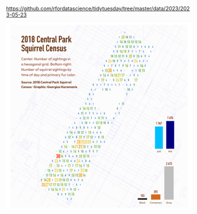 https://github.com/rfordatascience/tidytuesday/tree/master/data/2023/2023-05-23

![](plots/squirrels.png)
